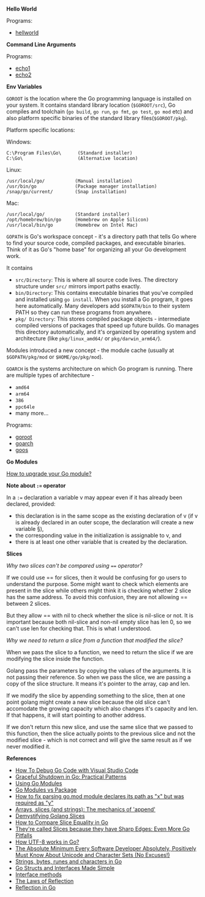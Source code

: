 **Hello World**

Programs:

- [hellworld](./helloworld/main.go)

**Command Line Arguments**

Programs:

- [echo1](./echo1/main.go)
- [echo2](./echo2/main.go)

**Env Variables**

`GOROOT` is the location where the Go programming language is installed on your system. It contains standard library location (`$GOROOT/src`), Go compiles and toolchain (`go build`, `go run`, `go fmt`, `go test`, `go mod` etc) and also platform specific binaries of the standard library files(`$GOROOT/pkg`).

Platform specific locations:

Windows:

```
C:\Program Files\Go\      (Standard installer)
C:\Go\                    (Alternative location)
```

Linux:

```
/usr/local/go/           (Manual installation)
/usr/bin/go              (Package manager installation)
/snap/go/current/        (Snap installation)
```

Mac:

```
/usr/local/go/           (Standard installer)
/opt/homebrew/bin/go     (Homebrew on Apple Silicon)
/usr/local/bin/go        (Homebrew on Intel Mac)
```

`GOPATH` is Go's workspace concept - it's a directory path that tells Go where to find your source code, compiled packages, and executable binaries. Think of it as Go's "home base" for organizing all your Go development work.

It contains

- `src/Directory`: This is where all source code lives. The directory structure under `src/` mirrors import paths exactly.
- `bin/Directory`: This contains executable binaries that you've compiled and installed using `go install`. When you install a Go program, it goes here automatically. Many developers add `$GOPATH/bin` to their system PATH so they can run these programs from anywhere.
- `pkg/ Directory`: This stores compiled package objects - intermediate compiled versions of packages that speed up future builds. Go manages this directory automatically, and it's organized by operating system and architecture (like `pkg/linux_amd64/` or `pkg/darwin_arm64/`).

Modules introduced a new concept - the module cache (usually at `$GOPATH/pkg/mod` or `$HOME/go/pkg/mod`).

`GOARCH` is the systems architecture on which Go program is running. There are multiple types of architecture -

- `amd64`
- `arm64`
- `386`
- `ppc64le`
- many more...

Programs:

- [goroot](./goroot/main.go)
- [goarch](./goarch/main.go)
- [goos](./goarch/main.go)

**Go Modules**

[How to upgrade your Go module?](https://go.dev/blog/using-go-modules)

**Note about `:=` operator**

In a `:=` declaration a variable v may appear even if it has already been declared, provided:

- this declaration is in the same scope as the existing declaration of v (if v is already declared in an outer scope, the declaration will create a new variable §),
- the corresponding value in the initialization is assignable to v, and
- there is at least one other variable that is created by the declaration.

**Slices**

*Why two slices can't be compared using `==` operator?*

If we could use == for slices, then it would be confusing for go users to understand the purpose. Some might want to check which elements are present in the slice while others might think it is checking whether 2 slice has the same address. To avoid this confusion, they are not allowing == between 2 slices. 

But they allow == with nil to check whether the slice is nil-slice or not. It is important because both nil-slice and non-nil empty slice has len 0, so we can't use len for checking that. This is what I understood.

*Why we need to return a slice from a function that modified the slice?*

When we pass the slice to a function, we need to return the slice if we are modifying the slice inside the function. 

Golang pass the parameters by copying the values of the arguments. It is not passing their reference. So when we pass the slice, we are passing a copy of the slice structure. It means it's pointer to the array, cap and len. 

If we modify the slice by appending something to the slice, then at one point golang might create a new slice because the old slice can't accomodate the growing capacity which also changes it's capacity and len. If that happens, it will start pointing to another address. 

If we don't return this new slice, and use the same slice that we passed to this function, then the slice actually points to the previous slice and not the modified slice - which is not correct and will give the same result as if we never modified it.

**References**

- [How To Debug Go Code with Visual Studio Code](https://www.digitalocean.com/community/tutorials/debugging-go-code-with-visual-studio-code)
- [Graceful Shutdown in Go: Practical Patterns](https://victoriametrics.com/blog/go-graceful-shutdown/)
- [Using Go Modules](https://go.dev/blog/using-go-modules)
- [Go Modules vs Package](https://stackoverflow.com/questions/61940117/go-modules-vs-package)
- [How to fix parsing go.mod module declares its path as "x" but was required as "y"](https://stackoverflow.com/questions/61311436/how-to-fix-parsing-go-mod-module-declares-its-path-as-x-but-was-required-as-y)
- [Arrays, slices (and strings): The mechanics of 'append'](https://go.dev/blog/slices)
- [Demystifying Golang Slices](https://medium.com/@andreiboar/demystifying-golang-slices-83ffe3550db5)
- [How to Compare Slice Equality in Go](https://freshman.tech/snippets/go/compare-slices/)
- [They're called Slices because they have Sharp Edges: Even More Go Pitfalls](https://www.dolthub.com/blog/2023-10-20-golang-pitfalls-3/)
- [How UTF-8 works in Go?](https://pandulaofficial.medium.com/unicode-utf-8-explained-with-examples-using-go-5f8b7f4521d)
- [The Absolute Minimum Every Software Developer Absolutely, Positively Must Know About Unicode and Character Sets (No Excuses!)](https://www.joelonsoftware.com/2003/10/08/the-absolute-minimum-every-software-developer-absolutely-positively-must-know-about-unicode-and-character-sets-no-excuses/)
- [Strings, bytes, runes and characters in Go](https://go.dev/blog/strings)
- [Go Structs and Interfaces Made Simple](https://getstream.io/blog/go-structs-interfaces/)
- [Interface methods](https://go.dev/doc/effective_go#interface_methods)
- [The Laws of Reflection](https://go.dev/blog/laws-of-reflection)
- [Reflection in Go](https://medium.com/capital-one-tech/learning-to-use-go-reflection-822a0aed74b7)